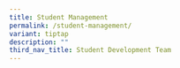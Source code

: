 ```yaml
---
title: Student Management
permalink: /student-management/
variant: tiptap
description: ""
third_nav_title: Student Development Team
---
```

